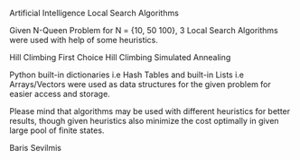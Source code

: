 Artificial Intelligence
Local Search Algorithms

Given N-Queen Problem for N = {10, 50 100}, 3 Local Search Algorithms 
were used with help of some heuristics.

Hill Climbing
First Choice Hill Climbing
Simulated Annealing

Python built-in dictionaries i.e Hash Tables and built-in Lists i.e 
Arrays/Vectors were used as data structures for the given problem for 
easier access and storage. 

Please mind that algorithms may be used with different heuristics for 
better results, though given heuristics also minimize the cost optimally 
in given large pool of finite states. 

Baris Sevilmis 

 

